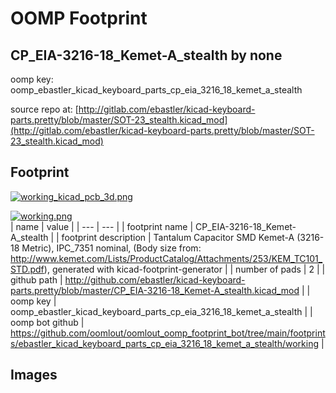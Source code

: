 # OOMP Footprint  
## CP_EIA-3216-18_Kemet-A_stealth  by none  
  
oomp key: oomp_ebastler_kicad_keyboard_parts_cp_eia_3216_18_kemet_a_stealth  
  
source repo at: [http://gitlab.com/ebastler/kicad-keyboard-parts.pretty/blob/master/SOT-23_stealth.kicad_mod](http://gitlab.com/ebastler/kicad-keyboard-parts.pretty/blob/master/SOT-23_stealth.kicad_mod)  
## Footprint  
  
[![working_kicad_pcb_3d.png](working_kicad_pcb_3d_600.png)](working_kicad_pcb_3d.png)  
  
[![working.png](working_600.png)](working.png)  
| name | value | 
| --- | --- | 
| footprint name | CP_EIA-3216-18_Kemet-A_stealth | 
| footprint description | Tantalum Capacitor SMD Kemet-A (3216-18 Metric), IPC_7351 nominal, (Body size from: http://www.kemet.com/Lists/ProductCatalog/Attachments/253/KEM_TC101_STD.pdf), generated with kicad-footprint-generator | 
| number of pads | 2 | 
| github path | http://github.com/ebastler/kicad-keyboard-parts.pretty/blob/master/CP_EIA-3216-18_Kemet-A_stealth.kicad_mod | 
| oomp key | oomp_ebastler_kicad_keyboard_parts_cp_eia_3216_18_kemet_a_stealth | 
| oomp bot github | https://github.com/oomlout/oomlout_oomp_footprint_bot/tree/main/footprints/ebastler_kicad_keyboard_parts_cp_eia_3216_18_kemet_a_stealth/working | 
## Images  

